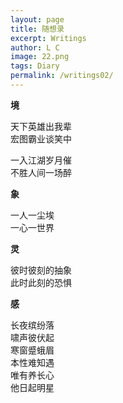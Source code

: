 ```yaml
---
layout: page
title: 随想录
excerpt: Writings
author: L C
image: 22.png
tags: Diary
permalink: /writings02/
---
```

**境**  

天下英雄出我辈   
宏图霸业谈笑中   
   
一入江湖岁月催      
不胜人间一场醉   

**象**    

一人一尘埃   
一心一世界      

**灵**    

彼时彼刻的抽象   
此时此刻的恐惧   

**感**   

长夜缤纷落   
啸声彼伏起   
寒窗蹙蛾眉   
本性难知遇   
唯有养长心   
他日起明星   
